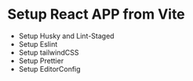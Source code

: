 # Setup React APP from Vite
- Setup Husky and Lint-Staged
- Setup Eslint
- Setup tailwindCSS
- Setup Prettier
- Setup EditorConfig
